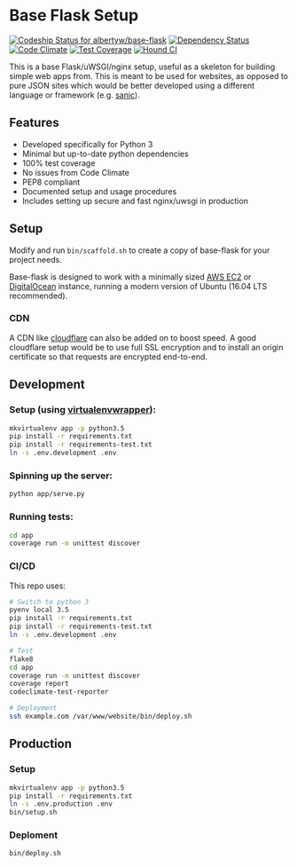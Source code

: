 # Base Flask Setup

[ ![Codeship Status for albertyw/base-flask](https://codeship.com/projects/7a732790-5535-0134-49ab-4625866fb5c2/status?branch=master)](https://codeship.com/projects/172030)
[![Dependency Status](https://gemnasium.com/badges/github.com/albertyw/base-flask.svg)](https://gemnasium.com/github.com/albertyw/base-flask)
[![Code Climate](https://codeclimate.com/github/albertyw/base-flask/badges/gpa.svg)](https://codeclimate.com/github/albertyw/base-flask)
[![Test Coverage](https://codeclimate.com/github/albertyw/base-flask/badges/coverage.svg)](https://codeclimate.com/github/albertyw/base-flask/coverage)
[![Hound CI](https://img.shields.io/badge/houndci-monitored-blue.svg)](https://houndci.com/)

This is a base Flask/uWSGI/nginx setup, useful as a skeleton for building
simple web apps from.  This is meant to be used for websites, as opposed to
pure JSON sites which would be better developed using a different language or
framework (e.g. [sanic](https://github.com/channelcat/sanic)).

Features
--------

 - Developed specifically for Python 3
 - Minimal but up-to-date python dependencies
 - 100% test coverage
 - No issues from Code Climate
 - PEP8 compliant
 - Documented setup and usage procedures
 - Includes setting up secure and fast nginx/uwsgi in production

Setup
-----

Modify and run `bin/scaffold.sh` to create a copy of base-flask for your
project needs.

Base-flask is designed to work with a minimally sized [AWS EC2](https://aws.amazon.com/ec2/instance-types/)
or [DigitalOcean](https://www.digitalocean.com/pricing/)
instance, running a modern version of Ubuntu (16.04 LTS recommended).

### CDN

A CDN like [cloudflare](https://www.cloudflare.com/) can also be added on to boost
speed.  A good cloudflare setup would be to use full SSL encryption and to
install an origin certificate so that requests are encrypted end-to-end.

Development
-----------

### Setup (using [virtualenvwrapper](https://virtualenvwrapper.readthedocs.io/en/latest/)):

```bash
mkvirtualenv app -p python3.5
pip install -r requirements.txt
pip install -r requirements-test.txt
ln -s .env.development .env
```

### Spinning up the server:

```bash
python app/serve.py
```

### Running tests:

```bash
cd app
coverage run -m unittest discover
```

### CI/CD

This repo uses:

```bash
# Switch to python 3
pyenv local 3.5
pip install -r requirements.txt
pip install -r requirements-test.txt
ln -s .env.development .env

# Test
flake8
cd app
coverage run -m unittest discover
coverage report
codeclimate-test-reporter

# Deployment
ssh example.com /var/www/website/bin/deploy.sh
```

Production
----------

### Setup

```bash
mkvirtualenv app -p python3.5
pip install -r requirements.txt
ln -s .env.production .env
bin/setup.sh
```

### Deploment

```bash
bin/deploy.sh
```
